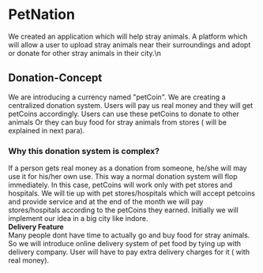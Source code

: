 
# PetNation
We created an application which will help stray animals. A platform which will allow a user to upload stray animals near their surroundings and adopt or donate for other stray animals in their city.\n
## Donation-Concept
We are introducing a currency named "petCoin". We are creating a centralized donation system. Users will pay us real money and they will get petCoins accordingly. Users can use these petCoins to donate to other animals Or they can buy food for stray animals from stores ( will be explained in next para).<br/>
### Why this donation system is complex?
If a person gets real money as a donation from someone, he/she will may use it for his/her own use. This way a normal donation system will flop immediately. In this case, petCoins will work only with pet stores and hospitals. We will tie up with pet stores/hospitals which will accept petcoins and provide service and at the end of the month we will pay stores/hospitals according to the petCoins they earned. Initially we will implement our idea in a big city like indore.<br/>
**Delivery Feature**<br/>
Many people dont have time to actually go and buy food for stray animals. So we will introduce online delivery system of pet food by tying up with delivery company. User will have to pay extra delivery charges for it ( with real money).

